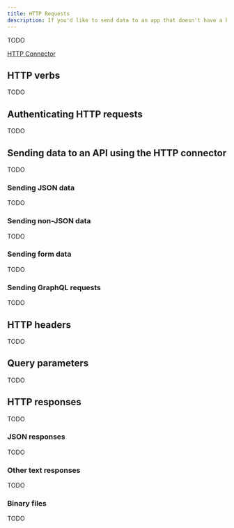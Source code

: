 ```yaml
---
title: HTTP Requests
description: If you'd like to send data to an app that doesn't have a built-in connector, use the generic HTTP connector
---
```


TODO

[HTTP Connector](./connectors/http.md)

## HTTP verbs

TODO

## Authenticating HTTP requests

TODO

## Sending data to an API using the HTTP connector

TODO

### Sending JSON data

TODO

### Sending non-JSON data

TODO

### Sending form data

TODO

### Sending GraphQL requests

TODO

## HTTP headers

TODO

## Query parameters

TODO

## HTTP responses

TODO

### JSON responses

TODO

### Other text responses

TODO

### Binary files

TODO
